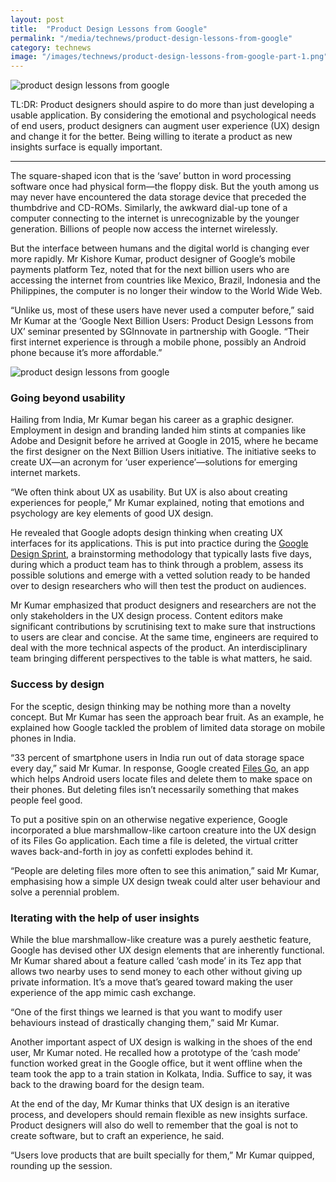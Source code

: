 ```yaml
---
layout: post
title:  "Product Design Lessons from Google"
permalink: "/media/technews/product-design-lessons-from-google"
category: technews
image: "/images/technews/product-design-lessons-from-google-part-1.png"
---
```


![product design lessons from google]({{site.baseurl}}/images/technews/product-design-lessons-from-google-part-1.png)

TL:DR: Product designers should aspire to do more than just developing a usable application. By considering the emotional and psychological needs of end users, product designers can augment user experience (UX) design and change it for the better. Being willing to iterate a product as new insights surface is equally important.

---

The square-shaped icon that is the ‘save’ button in word processing software once had physical form—the floppy disk. But the youth among us may never have encountered the data storage device that preceded the thumbdrive and CD-ROMs. Similarly, the awkward dial-up tone of a computer connecting to the internet is unrecognizable by the younger generation. Billions of people now access the internet wirelessly.

But the interface between humans and the digital world is changing ever more rapidly. Mr Kishore Kumar, product designer of Google’s mobile payments platform Tez, noted that for the next billion users who are accessing the internet from countries like Mexico, Brazil, Indonesia and the Philippines, the computer is no longer their window to the World Wide Web.

“Unlike us, most of these users have never used a computer before,” said Mr Kumar at the ‘Google Next Billion Users: Product Design Lessons from UX’ seminar presented by SGInnovate in partnership with Google. “Their first internet experience is through a mobile phone, possibly an Android phone because it’s more affordable.” 
 
![product design lessons from google]({{site.baseurl}}/images/technews/product-design-lessons-from-google-part-2.png)

### **Going beyond usability**

Hailing from India, Mr Kumar began his career as a graphic designer. Employment in design and branding landed him stints at companies like Adobe and Designit before he arrived at Google in 2015, where he became the first designer on the Next Billion Users initiative. The initiative seeks to create UX—an acronym for ‘user experience’—solutions for emerging internet markets.

“We often think about UX as usability. But UX is also about creating experiences for people,” Mr Kumar explained, noting that emotions and psychology are key elements of good UX design.

He revealed that Google adopts design thinking when creating UX interfaces for its applications. This is put into practice during the [Google Design Sprint](https://www.gv.com/sprint/), a brainstorming methodology that typically lasts five days, during which a product team has to think through a problem, assess its possible solutions and emerge with a vetted solution ready to be handed over to design researchers who will then test the product on audiences.

Mr Kumar emphasized that product designers and researchers are not the only stakeholders in the UX design process. Content editors make significant contributions by scrutinising text to make sure that instructions to users are clear and concise. At the same time, engineers are required to deal with the more technical aspects of the product. An interdisciplinary team bringing different perspectives to the table is what matters, he said.
 

### **Success by design**

For the sceptic, design thinking may be nothing more than a novelty concept. But Mr Kumar has seen the approach bear fruit. As an example, he explained how Google tackled the problem of limited data storage on mobile phones in India. 

“33 percent of smartphone users in India run out of data storage space every day,” said Mr Kumar. In response, Google created [Files Go](https://www.blog.google/technology/next-billion-users/search-files-go/), an app which helps Android users locate files and delete them to make space on their phones. But deleting files isn’t necessarily something that makes people feel good.

To put a positive spin on an otherwise negative experience, Google incorporated a blue marshmallow-like cartoon creature into the UX design of its Files Go application. Each time a file is deleted, the virtual critter waves back-and-forth in joy as confetti explodes behind it.

“People are deleting files more often to see this animation,” said Mr Kumar, emphasising how a simple UX design tweak could alter user behaviour and solve a perennial problem.


### **Iterating with the help of user insights**

While the blue marshmallow-like creature was a purely aesthetic feature, Google has devised other UX design elements that are inherently functional. Mr Kumar shared about a feature called ‘cash mode’ in its Tez app that allows two nearby uses to send money to each other without giving up private information. It’s a move that’s geared toward making the user experience of the app mimic cash exchange.

“One of the first things we learned is that you want to modify user behaviours instead of drastically changing them,” said Mr Kumar.

Another important aspect of UX design is walking in the shoes of the end user, Mr Kumar noted. He recalled how a prototype of the ‘cash mode’ function worked great in the Google office, but it went offline when the team took the app to a train station in Kolkata, India. Suffice to say, it was back to the drawing board for the design team.

At the end of the day, Mr Kumar thinks that UX design is an iterative process, and developers should remain flexible as new insights surface. Product designers will also do well to remember that the goal is not to create software, but to craft an experience, he said.

“Users love products that are built specially for them,” Mr Kumar quipped, rounding up the session. 

